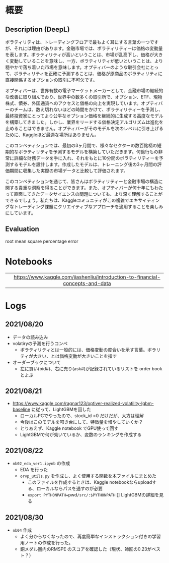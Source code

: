 
# 概要
## Description (DeepL)

ボラティリティは、トレーディングフロアで最もよく耳にする言葉の一つですが、それには理由があります。金融市場では、ボラティリティーは価格の変動量を表します。ボラティリティが高いということは、市場が乱高下し、価格が大きく変動していることを意味し、一方、ボラティリティが低いということは、より穏やかで落ち着いた市場を意味します。オプティバーのような取引会社にとって、ボラティリティを正確に予測することは、価格が原商品のボラティリティに直接関係するオプションの取引に不可欠です。

オプティバーは、世界有数の電子マーケットメーカーとして、金融市場の継続的な改善に取り組んでおり、世界中の数多くの取引所で、オプション、ETF、現物株式、債券、外国通貨へのアクセスと価格の向上を実現しています。オプティバーのチームは、数え切れないほどの時間をかけて、ボラティリティーを予測し、最終投資家にとってより公平なオプション価格を継続的に生成する高度なモデルを構築してきました。しかし、業界をリードする価格決定アルゴリズムは進化を止めることはできません。オプティバーがそのモデルを次のレベルに引き上げるために、Kaggleほど最適な場所はありません。

このコンペティションでは、最初の3ヶ月間で、様々なセクターの数百銘柄の短期的なボラティリティを予測するモデルを構築していただきます。何億行もの非常に詳細な財務データを手に入れ、それをもとに10分間のボラティリティーを予測するモデルを設計します。作成したモデルは、トレーニング後の3ヶ月間の評価期間に収集した実際の市場データと比較して評価されます。

このコンペティションを通じて、皆さんはボラティリティーと金融市場の構造に関する貴重な洞察を得ることができます。また、オプティバーが何十年にもわたって直面してきたデータサイエンスの問題についても、より深く理解することができるでしょう。私たちは、Kaggleコミュニティがこの複雑でエキサイティングなトレーディング課題にクリエイティブなアプローチを適用することを楽しみにしています。

## Evaluation

root mean square percentage error


# Notebooks

|||
|:--:|:--:|
||https://www.kaggle.com/jiashenliu/introduction-to-financial-concepts-and-data|

# Logs 

## 2021/08/20

- データの読み込み
- volatiryの予測を行うコンペ
  - ボラティリティとは一般的には、価格変動の度合いを示す言葉。ボラリティが大きい、とは価格変動が大きいことを指す
- オーダーブックについて
  - 左に買い(bid#)、右に売り(ask#)が記録されているリストを order book とよぶ


## 2021/08/21

- https://www.kaggle.com/ragnar123/optiver-realized-volatility-lgbm-baseline に従って、LightGBMを回した
  - ローカルPCでやったので、stock_id =0 だけだが、大方は理解
  - 今後はこのモデルを叩き台にして、特徴量を増やしていくか？
  - とりあえず、Kaggle notebook でGPU使って回す
  - LightGBMで何が効いているか、変数のランキングを作成する

## 2021/08/22

- `nb02_eda_ver1.ipynb` の作成
  - EDA を行った
  - `orvp_utils.py` を作成し、よく使用する関数を本ファイルにまとめた
    - このファイルを作成するときは、Kaggle notebookならuploadする、ローカルならパスを通すのが必要
    - `export PYTHONPATH=`pwd`/src/:$PYTHONPATH`
[] LightGBMの詳細を見る 


## 2021/08/30

- `nb04` 作成
  - よく分からなくなったので、再度簡単なインストラクション付きの学習用ノートの作成を行った。
  - 銅メダル圏内のRMSPE のスコアを確認した（現状、師匠の0.23がベスト？）
